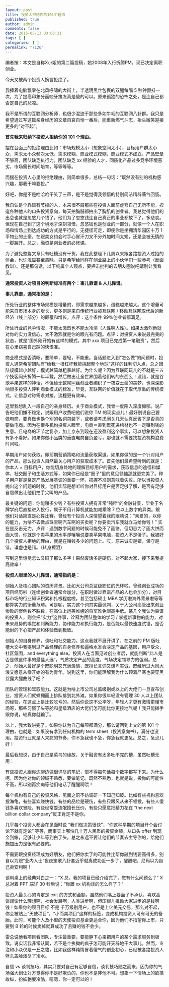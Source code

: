 ```yaml
---
layout: post
title: 投资人拒绝你的101个理由
published: true
author: admin
comments: false
date: 2015-05-13 03:05:31
tags: [ ]
categories: [ ]
permalink: "7126"
---
```



编者按：本文是自称X小姐的第二篇投稿，她2008年入行折腾PM，现已决定离职创业。

今天又被两个投资人婉言拒绝了。

我捧着电脑飘零在北风呼啸的大街上，半透明黑丝包裹的双腿每隔 5 秒钟颤抖一次，为了提高印象分而咬牙挨冻真是傻的可以。原来孤独的恐怖之处，是连自己都否定自己的悲凉。

我不是所谓的互联网分析师，也很少混迹于那些多如牛毛的互联网八卦群。我只是希望通过写这篇亲身经历的文章自哀自怜一番后，能重新燃气斗志，抬头微笑迎接更多的“对不起”。

**首先我来归纳下投资人拒绝你的 101 个理由。**

摆在台面上的拒绝理由比如：市场规模太小（想象空间太小），目标用户群太小众，需求太小众频次太低，需求模糊，商业模式模糊，商业模式不成立，产品壁垒不够高，团队缺乏执行力，团队缺乏 xx 经验的人才，同质化产品过多竞争环境恶劣，市场需长时间培育，等等等等。

而摆在投资人心里的拒绝理由，则简单很多，总结一句话：“既然没有别的机构感兴趣，那我干嘛要投。”

好吧，你是不是哈哈哈干笑了三声，是不是觉得我领悟的特别简洁精辟荡气回肠。

我自认是个靠谱有节操的人，本来很不屑那些在投资人面前虚夸自己无所不能，捏造各种他人的口头投资意向，每天拍胸脯都拍出了胸肌的创业者。我总觉得他们的出息也就是忽悠几个钱了，他们为了忽悠钱连自己真正的事业都放下了，多悲哀。但现在自己到了这个境地才深刻领悟，忽悠钱也是创业的一部分，就像一个人在职场和情场上到达成功的方式是平行的，无捷径可走，即便你是坐拥清华园区十万 1 平物业的土豪，在跟美女约会时手心冒汗刀叉不分外加时间太短，还是会被无情的一脚踹开。总之，融资是创业者的必修课。

为了避免整篇文章只有吐槽没有干货，我在此整理下几周以来跟各路投资人过招的体会，也许浅显甚至愚昧，只是希望给同样在创业路上的小伙伴们一些参考（反面教训）。还是那句话，以下纯属个人观点，要抨击批判的去朋友圈说吧请别让我看见。

**通常投资人对项目的判断标准有两个：事儿靠谱 & 人儿靠谱。**

**事儿靠谱，通常指的是：**

所处行业的整体市场规模是增量的，即需求越来越多，蛋糕越来越大。这个增量可能来自市场本身的增长，更多则是来自传统行业被互联网 / 移动互联网取代后的新经济（线上部分）的颠覆和增长。点评：这个条件 99％创业者都满足。

所处行业的竞争情况，不能太激烈也不能太冷清（人性啊人性）。如果太激烈他就对你的实力没信心，太不激烈就是你的眼光有问题。点评：对投资人来说最完美的状态，就是“国外刚开始有这样的模式，其中 xxx 项目已完成第一笔融资”，然后在心里窃喜自己踩的快恨准。

商业模式是否清晰，要简单，要轻，不能重。当话题进入到“怎么做”的问题时，投资人通常希望团队有“给我一根杠杆我能挑起整个地球”这样的锋利切入点，总之团队规模越小越好，模式越简单粗暴越好。为什么呢？因为互联网玩儿的不就是三五个技客闷头折腾一年半载，然后做出让全世界围着他们转的东西么！没错，就是谷歌苹果这样的神话，不但给无数屌￼丝创业者编织了一夜变土豪的美梦，也深深影响很多投资人评判商业模式的标准，毕竟，互联网的价值就在于取代厚重的传统模式，让信息对称需求对接，流程更有效率。

这里我想乱入一段自己的亲身经历。关于商业模式，我曾一度陷入深度抑郁。说广告吧他们嫌不稳定，说跟用户收费吧他们说你 TM 的现实点儿！最好别说自己要做电商，要真做也换个别的名词包装下，或者请考虑闭关几天认真反省下是否真的要做电商。因为在很多机构投资人眼里，电商＝直到累死进棺材也不一定赚到钱的生意。且电商的环节之复杂，加上京东到现在还没盈利这个事实，可以想象投资人有多不看好。如果你做小品类的垂直电商自负盈亏，那也就不需要找投资机构浪费时间啦。

早期用户如何获取，即前期营销策略和流量获取渠道。如果你做的是一个针对用户的产品，那么投资人自然最关心用户的获取成本了。首先他们最希望听到的就是：你本人 = 目标用户，你能切身处地的理解目标用户的需求，获取信息的途径和媒体，社交圈子和生活方式等，如果你已经是“圈子”里的意见领袖那就更完美了。种子用户群是奠定产品发展基调的重要一环，把握不准则意味着失败。所以当投资人抛出这个问题的时候，他们实际是想听听你对目标用户是否足够了解，是否有足够自信做出让他们拍手尖叫的产品。

最关键的问题：你能赚多少钱？有些投资人拥有非常“纯粹”的金融背景，毕业于名牌学府后直接进入投行，属于不用计算机就能加减乘除 7 位以上数字的异类。跟他们对话简直是心算比赛。曾经有个投资人深情望着我的眼睛说：“亲爱的，以你的能力，为啥不去做点珠宝啊汽车啊的买卖呢？你要卖汽车我就立马给你钱！” 实在是反击无力。点评：遇到数字问题的时候可能免不了画饼，但切忌为了画大饼而画大饼，你就是个卖苹果的水平却嚷嚷说要卖苹果电脑，投资人不是傻子。我被好几个投资人拒绝的理由，就是在赚钱多少的问题上。哎，原来诚实是错，保守是错，谦虚也是错。（转身擦泪）

写到这里惊觉怎么又码了那么多字！果然废话多是硬伤，对不起大家，接下来我提高效率！



**投资人眼里的人儿靠谱，通常指的是：**

创始人及核心团队的资历背景。比如大公司总监级职位的光环啦，曾经创业成功的项目经历啦（连续创业者通常会加分，在职时做过靠谱产品的人也会加分），对目标市场的行业知识积累和扎根程度啦，甚至包括硕士 MBA 学历啦海外背景啦等等都算实力的衡量范畴。可是呢，实力这个词其实最讽刺，关于大公司高管出来创业惨败的案例数不胜数，在高位上运筹帷幄的将军难免眼高手低。某几个我认为靠谱的投资人，则会把“实力”这件事，诠释为团队整体的学习 / 掌握新事物的能力，对未来趋势的嗅觉和判断能力，协作能力和执行能力，是否能以最快速度试错，是否能耐的下心把产品和体验做到极致。

创始人的自身修养，谈吐和社交能力。这点我就不展开讲了，在之前的 PM 版吐槽大文中我提到过产品经理的自身修养和逼格水准会决定产品的基因，用户受众，社区氛围，and everything else。投资人在当面见过创业者后，就能判断“此人是否是做这件事的最佳人选”，气质决定产品的高度，气场决定领导力的强弱。总之，创始人最好是个既聪明又充满激情，既擅长言词又谦卑实诚，既经历过大风大浪又愿意从零开始的有为青年。说到这里，你们能理解我为什么顶着严寒也要穿黑丝露大腿曲线了吧？

团队的管理和驾驭能力。这就是为啥上市公司总监级别或以上的大佬们一旦宣布创业，投资人们就蜂拥而上排队排到北外滩。如果你很年轻没有管理 30 人以上团队的经验，在这点上是比较吃亏的。然后你说这不公平呀，年轻人才更有激情更懂市场呀，那些习惯了头等舱和星级酒店的大佬们怎可能比你更接地气呢！我只能摊手跟你说，较真你就输了。

以上，我大致讲完了。如果你认为自己每项都满分，那么请回到上文的第 101 个理由，也就是：如果没有拿到任何机构的 term sheet（投资意向书），满分也没用。投资行业就是人来疯的节奏，你不急我也不急，你急我就更急。总之，急点儿好！

最后我想说，由于自己是菜鸟的缘故，关于融资有太多吐不完的槽，虽然吐槽无用：

有些投资人跟你边聊边做很详尽的笔记，恨不得每句话每个数字都写下来。为什么呢，因为他对你的领域不熟悉，要做笔记。既然不熟悉，也就是说，投你的可能性不高，所以别再痴痴等他们电话了醒醒啊喂！

每个机构有自己的投资风格，见面之前不妨调研一下知己知彼。比如有些机构喜欢投海龟，有些喜欢赚快钱，有些的品位是硬伤，有些只跟风从来不领投，有些人傻钱多喜欢冒险，有些经常耍流氓擅长压价，有些只愿意把精力花在 &#8220;the next billion dollar company”反正肯定不是你。

几乎每个投资人都会在见面时说 “我们做决策很快”，“你这种早期的项目开个会讨论下就有定论” 等等，而事实上哪怕几十万人民币的投资金额，从口头 offer 到现金到帐，足够让少年等到白了头。总之永远不要让他们的节奏去主导你的，给他们施加压力是很有必要的。

不需要跟投资经理成为好朋友，他们把你卖了的可能性比帮你融到钱要高得多，别自以为跟“业内人士”夜夜笙歌八卦套近乎就离成功近一步了，醒醒吧，尼玛以为自己卖安利啊！

谈判桌上的经典对白之一：“X 总，我的项目已经介绍完了，您有什么问题么？” X 总对着 PPT 端详 30 秒后说：“你跟 xx 机构谈的怎么样了？”

投资人最关心的肯定是 exit 的方式和金额，虽然他们嘴上要面子不承认，喜欢高谈阔论什么理想啊，社会发展啊，人类进步啊，但压根儿推动大家进步的是钱啊钱！如果你的项目目标 不是 千万级别用户，也不是上亿美元交易，那么对不起，你会被贴上“天使项目”，“小而美项目”这样的标签，变成机构投资人可有可无的备胎。此时，可能个人及小型的天使投资基金更适合你，因为他们不指望你上市，只要到 B 轮的时候卖掉就算成功了且赚的钱不会少。

雷总说他看项目看团队，专注最重要，要能静下心来把用户的某个需求服务到极致。说实话我非常认同，若不是个执拗的疯子怎可能开天辟地干大事儿。然而，专注和小众仅是一丘之貉，比如我这样纯情冒着傻气的创业初心，已经被各路投资人劈头盖脸泼尽了冷水。

自信 vs 谈判技巧，其实只要对自己有足够自信，谈判技巧随之而来，因为你的气场强大到让对方觉得你不是好欺负的，你也不是非他不可。想象一下情场上的欲擒故纵，扮妖艳耍冷酷，嗯嗯，你一定可以的！